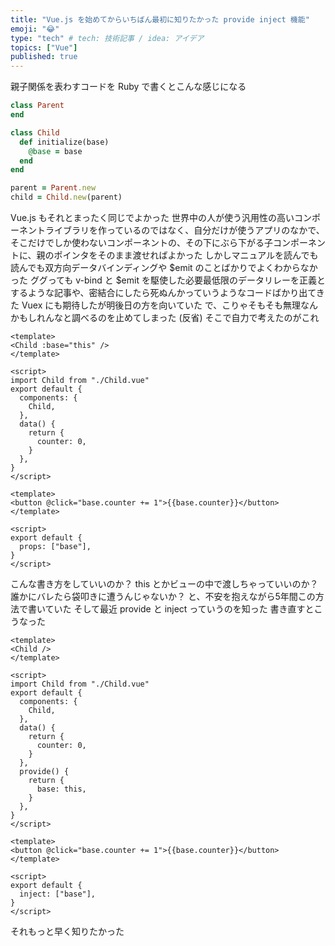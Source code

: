 ```yaml
---
title: "Vue.js を始めてからいちばん最初に知りたかった provide inject 機能"
emoji: "😂"
type: "tech" # tech: 技術記事 / idea: アイデア
topics: ["Vue"]
published: true
---
```


親子関係を表わすコードを Ruby で書くとこんな感じになる

```ruby
class Parent
end

class Child
  def initialize(base)
    @base = base
  end
end

parent = Parent.new
child = Child.new(parent)
```

Vue.js もそれとまったく同じでよかった
世界中の人が使う汎用性の高いコンポーネントライブラリを作っているのではなく、自分だけが使うアプリのなかで、そこだけでしか使わないコンポーネントの、その下にぶら下がる子コンポーネントに、親のポインタをそのまま渡せればよかった
しかしマニュアルを読んでも読んでも双方向データバインディングや $emit のことばかりでよくわからなかった
ググっても v-bind と $emit を駆使した必要最低限のデータリレーを正義とするような記事や、密結合にしたら死ぬんかっていうようなコードばかり出てきた
Vuex にも期待したが明後日の方を向いていた
で、こりゃそもそも無理なんかもしれんなと調べるのを止めてしまった (反省)
そこで自力で考えたのがこれ

```vue:Parent.vue
<template>
<Child :base="this" />
</template>

<script>
import Child from "./Child.vue"
export default {
  components: {
    Child,
  },
  data() {
    return {
      counter: 0,
    }
  },
}
</script>
```

```vue:Child.vue
<template>
<button @click="base.counter += 1">{{base.counter}}</button>
</template>

<script>
export default {
  props: ["base"],
}
</script>
```

こんな書き方をしていいのか？ this とかビューの中で渡しちゃっていいのか？ 誰かにバレたら袋叩きに遭うんじゃないか？ と、不安を抱えながら5年間この方法で書いていた
そして最近 provide と inject っていうのを知った
書き直すとこうなった

```vue:Parent.vue
<template>
<Child />
</template>

<script>
import Child from "./Child.vue"
export default {
  components: {
    Child,
  },
  data() {
    return {
      counter: 0,
    }
  },
  provide() {
    return {
      base: this,
    }
  },
}
</script>
```

```vue:Child.vue
<template>
<button @click="base.counter += 1">{{base.counter}}</button>
</template>

<script>
export default {
  inject: ["base"],
}
</script>
```

それもっと早く知りたかった
